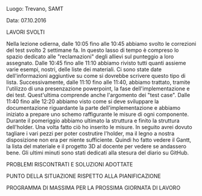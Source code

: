 Luogo: Trevano, SAMT

Data: 07.10.2016

LAVORI SVOLTI

Nella lezione odierna, dalle 10:05 fino alle 10:45 abbiamo svolto le correzioni del test svolto 2 settimane fa. In questo lasso di tempo è compreso lo spazio dedicato alle "reclamazioni" degli allievi sul punteggio a loro assegnato. 
Dalle 10:45 fino alle 11:10 abbiamo rivisto tutti quanti assieme varie esempi, nostri, delle liste dei materiali. Ci sono state date dell'informazioni aggiuntive su come si dovrebbe scrivere questo tipo di lista. 
Successivamente, dalle 11:10 fino alle 11:40, abbiamo trattato, tramite l'utilizzo di una presenzazione powerpoint, la fase dell'implementazione e dei test. Quest'ultima comprende anche l'argomento dei "test case". 
Dalle 11:40 fino alle 12:20 abbiamo visto come si deve sviluppare la documentazione riguardante la parte dell'implementazione e abbiamo iniziato a prepare uno schemo raffigurante le misure di ogni componente.
Durante il pomeriggio abbiamo ultimato la struttura e finito la struttura dell'holder. Una volta fatto ciò ho inserito le misure. In seguito avrei dovuto tagliare i vari pezzi per poter costrutire l'holder, ma il legno a nostra disposizione non era per niente sufficiente. Quindi ho fatto vedere il Gantt, la lista del materiale e il progetto 3D al docente per vedere se andassero bene. Gli ultimi minuti sono stati dedicati alla stesura del diario su GitHub.

PROBLEMI RISCONTRATI E SOLUZIONI ADOTTATE

PUNTO DELLA SITUAZIONE RISPETTO ALLA PIANIFICAZIONE

PROGRAMMA DI MASSIMA PER LA PROSSIMA GIORNATA DI LAVORO


